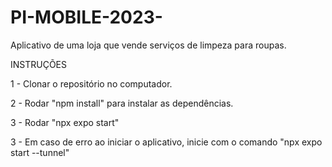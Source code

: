 # PI-MOBILE-2023-

Aplicativo de uma loja que vende serviços de limpeza para roupas.

INSTRUÇÕES

1 - Clonar o repositório no computador.

2 - Rodar "npm install" para instalar as dependências.

3 - Rodar "npx expo start"

3 - Em caso de erro ao iniciar o aplicativo, inicie com o comando "npx expo start --tunnel"

